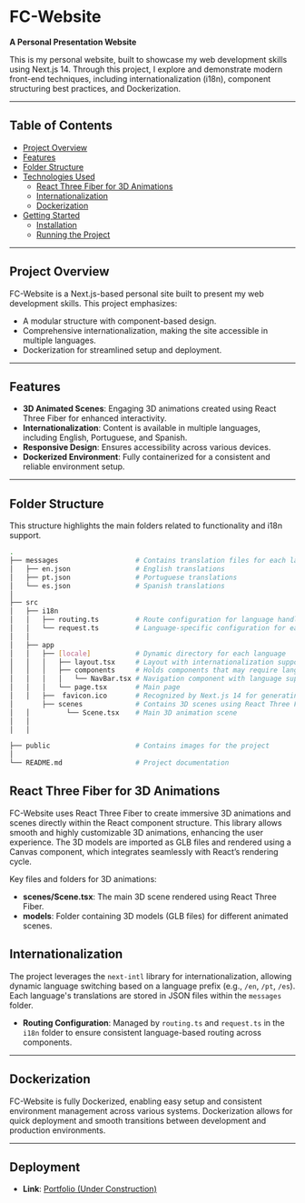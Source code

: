 # FC-Website

**A Personal Presentation Website**

This is my personal website, built to showcase my web development skills using Next.js 14. Through this project, I explore and demonstrate modern front-end techniques, including internationalization (i18n), component structuring best practices, and Dockerization.

---

## Table of Contents
- [Project Overview](#project-overview)
- [Features](#features)
- [Folder Structure](#folder-structure)
- [Technologies Used](#technologies-used)
  - [React Three Fiber for 3D Animations](#react-three-fiber-for-3d-animations)
  - [Internationalization](#internationalization)
  - [Dockerization](#dockerization)
- [Getting Started](#getting-started)
  - [Installation](#installation)
  - [Running the Project](#running-the-project)

---

## Project Overview

FC-Website is a Next.js-based personal site built to present my web development skills. This project emphasizes:
- A modular structure with component-based design.
- Comprehensive internationalization, making the site accessible in multiple languages.
- Dockerization for streamlined setup and deployment.

---

## Features

- **3D Animated Scenes**: Engaging 3D animations created using React Three Fiber for enhanced interactivity.
- **Internationalization**: Content is available in multiple languages, including English, Portuguese, and Spanish.
- **Responsive Design**: Ensures accessibility across various devices.
- **Dockerized Environment**: Fully containerized for a consistent and reliable environment setup.

---

## Folder Structure

This structure highlights the main folders related to functionality and i18n support.
```bash
.
├── messages                   # Contains translation files for each language
│   ├── en.json                # English translations
│   ├── pt.json                # Portuguese translations
│   └── es.json                # Spanish translations
│
├── src
│   ├── i18n
│   │   ├── routing.ts         # Route configuration for language handling
│   │   └── request.ts         # Language-specific configuration for each request
│   │
│   ├── app
│   │   ├── [locale]           # Dynamic directory for each language
│   │   │   ├── layout.tsx     # Layout with internationalization support
│   │   │   ├── components     # Holds components that may require language translation
│   │   │   │   └── NavBar.tsx # Navigation component with language support
│   │   │   └── page.tsx       # Main page
│   │   ├──  favicon.ico       # Recognized by Next.js 14 for generating the site tab icon
│       ├── scenes             # Contains 3D scenes using React Three Fiber
│   │         └── Scene.tsx    # Main 3D animation scene
│   │      
│   │      

├── public                     # Contains images for the project
│
└── README.md                  # Project documentation
```

## React Three Fiber for 3D Animations

FC-Website uses React Three Fiber to create immersive 3D animations and scenes directly within the React component structure. This library allows smooth and highly customizable 3D animations, enhancing the user experience. The 3D models are imported as GLB files and rendered using a Canvas component, which integrates seamlessly with React’s rendering cycle.

Key files and folders for 3D animations:

- **scenes/Scene.tsx**: The main 3D scene rendered using React Three Fiber.
- **models**: Folder containing 3D models (GLB files) for different animated scenes.

## Internationalization

The project leverages the `next-intl` library for internationalization, allowing dynamic language switching based on a language prefix (e.g., `/en`, `/pt`, `/es`). Each language's translations are stored in JSON files within the `messages` folder.

- **Routing Configuration**: Managed by `routing.ts` and `request.ts` in the `i18n` folder to ensure consistent language-based routing across components.

---

## Dockerization

FC-Website is fully Dockerized, enabling easy setup and consistent environment management across various systems. Dockerization allows for quick deployment and smooth transitions between development and production environments.

---

## Deployment

- **Link**: [Portfolio (Under Construction)](https://fernando-carvalho-eosin.vercel.app/)
